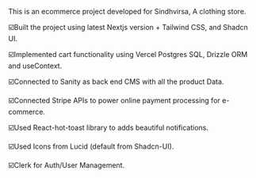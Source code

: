 This is an ecommerce project developed for Sindhvirsa, A clothing store.

☑️Built the project using latest Nextjs version + Tailwind CSS, and Shadcn UI.

☑️Implemented cart functionality using Vercel Postgres SQL, Drizzle ORM and useContext.

☑️Connected to Sanity as back end CMS with all the product Data.

☑️Connected Stripe APIs to power online payment processing for e-commerce.

☑️Used React-hot-toast library to adds beautiful notifications.

☑️Used Icons from Lucid (default from Shadcn-UI).

☑️Clerk for Auth/User Management.
